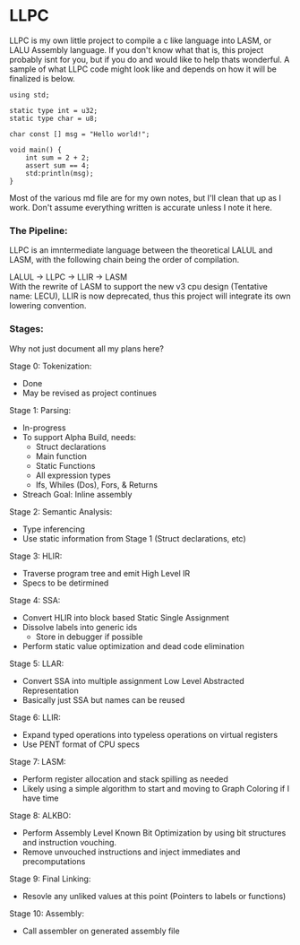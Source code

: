 # LLPC
LLPC is my own little project to compile a c like language into LASM, or LALU Assembly language. If you don't know what that is, this project probably isnt for you, but if you do and would like to help thats wonderful. A sample of what LLPC code might look like and depends on how it will be finalized is below.

```
using std;

static type int = u32;
static type char = u8;

char const [] msg = "Hello world!";

void main() {
    int sum = 2 + 2;
    assert sum == 4;
    std:println(msg);
}
```

Most of the various md file are for my own notes, but I'll clean that up as I work. Don't assume everything written is accurate unless I note it here.

### The Pipeline: 
LLPC is an imntermediate language between the theoretical LALUL and LASM, with the following chain being the order of compilation.

LALUL -> LLPC -> LLIR -> LASM \
With the rewrite of LASM to support the new v3 cpu design (Tentative name: LECU), LLIR is now deprecated, thus this project will integrate its own lowering convention.

### Stages:
Why not just document all my plans here?

Stage 0: Tokenization:
 * Done
 * May be revised as project continues

Stage 1: Parsing:
 * In-progress
 * To support Alpha Build, needs:
   * Struct declarations
   * Main function
   * Static Functions
   * All expression types
   * Ifs, Whiles (Dos), Fors, & Returns
 * Streach Goal: Inline assembly

Stage 2: Semantic Analysis:
 * Type inferencing
 * Use static information from Stage 1 (Struct declarations, etc)

Stage 3: HLIR:
 * Traverse program tree and emit High Level IR
 * Specs to be detirmined

Stage 4: SSA:
 * Convert HLIR into block based Static Single Assignment
 * Dissolve labels into generic ids
   * Store in debugger if possible
 * Perform static value optimization and dead code elimination

Stage 5: LLAR:
 * Convert SSA into multiple assignment Low Level Abstracted Representation
 * Basically just SSA but names can be reused

Stage 6: LLIR:
 * Expand typed operations into typeless operations on virtual registers
 * Use PENT format of CPU specs

Stage 7: LASM:
 * Perform register allocation and stack spilling as needed
 * Likely using a simple algorithm to start and moving to Graph Coloring if I have time

Stage 8: ALKBO:
 * Perform Assembly Level Known Bit Optimization by using bit structures and instruction vouching.
 * Remove unvouched instructions and inject immediates and precomputations

Stage 9: Final Linking:
 * Resovle any unliked values at this point (Pointers to labels or functions)

Stage 10: Assembly:
 * Call assembler on generated assembly file